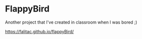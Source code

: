 # FlappyBird

Another project that I've created in classroom when I was bored ;)

https://falitac.github.io/flappyBird/
